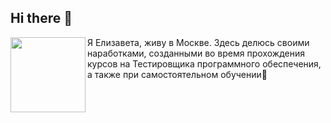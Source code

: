 ## Hi there 👋

<div id="header" align="center">
  <img src="https://media1.giphy.com/media/v1.Y2lkPTc5MGI3NjExejFoc3J5eWozcGIwc21zZHM4MjVmMmllc2R0MHpsaTJoeDlhMWs3byZlcD12MV9pbnRlcm5hbF9naWZfYnlfaWQmY3Q9cw/ZJZS4VPcjlZtKwuX5n/giphy.gif" width="120" align="left"/>
</div> Я Елизавета, живу в Москве. Здесь делюсь своими наработками, созданными во время прохождения курсов на Тестировщика программного обеспечения, а также при самостоятельном обучении🌱

